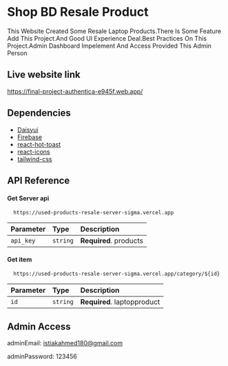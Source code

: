 # Shop BD Resale Product

This Website Created Some Resale Laptop Products.There Is Some Feature Add This Project.And Good UI Experience Deal.Best Practices On This Project.Admin Dashboard Impelement And Access Provided This Admin Person

## Live website link

https://final-project-authentica-e945f.web.app/

## Dependencies

- [Daisyui](https://daisyui.com/docs/install/)
- [Firebase](https://firebase.google.com/)
- [react-hot-toast](https://react-hot-toast.com/)
- [react-icons](https://react-icons.github.io/react-icons/)
- [tailwind-css](https://tailwindcss.com/)

## API Reference

#### Get Server api

```http
  https://used-products-resale-server-sigma.vercel.app
```

| Parameter | Type     | Description            |
| :-------- | :------- | :--------------------- |
| `api_key` | `string` | **Required**. products |

#### Get item

```http
  https://used-products-resale-server-sigma.vercel.app/category/${id}
```

| Parameter | Type     | Description                 |
| :-------- | :------- | :-------------------------- |
| `id`      | `string` | **Required**. laptopproduct |

## Admin Access

adminEmail: istiakahmed180@gmail.com

adminPassword: 123456
